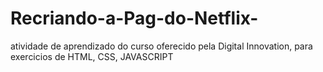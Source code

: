 # Recriando-a-Pag-do-Netflix-
atividade de aprendizado do curso oferecido pela Digital Innovation, para exercicios de HTML, CSS, JAVASCRIPT
